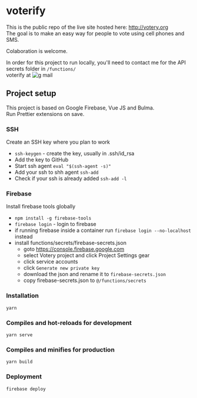 # voterify
  
This is the public repo of the live site hosted here: http://votery.org  
The goal is to make an easy way for people to vote using cell phones and SMS.
  
Colaboration is welcome.  

In order for this project to run locally, you'll need to contact me  for the API secrets folder in `/functions/`  
voterify at ![g mail](https://ssl.gstatic.com/ui/v1/icons/mail/rfr/logo_gmail_lockup_dark_1x.png)

## Project setup
This project is based on Google Firebase, Vue JS and Bulma.   
Run Prettier extensions on save.

### SSH
Create an SSH key where you plan to work  
* `ssh-keygen` - create the key, usually in .ssh/id_rsa  
* Add the key to GitHub  
* Start ssh agent `eval "$(ssh-agent -s)"`
* Add your ssh to shh agent `ssh-add` 
* Check if your ssh is already added `ssh-add -l`

### Firebase
Install firebase tools globally
* `npm install -g firebase-tools`
* `firebase login` - login to firebase
* if running firebase inside a container run `firebase login --no-localhost` instead
* install functions/secrets/firebase-secrets.json
   * goto https://console.firebase.google.com
   * select Votery project and click Project Settings gear
   * click service accounts
   * click `Generate new private key`
   * download the json and rename it to `firebase-secrets.json`
   * copy firebase-secrets.json to `@/functions/secrets`

### Installation
```
yarn
```

### Compiles and hot-reloads for development
```
yarn serve
```

### Compiles and minifies for production
```
yarn build
```

### Deployment
```
firebase deploy
```
